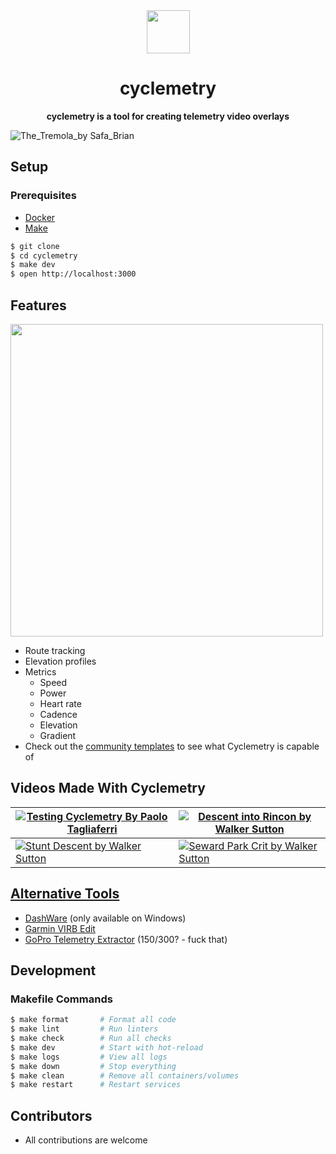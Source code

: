 <div align="center" style="text-align: center;">
  <img src="https://i.imgur.com/O7GvHXd.png"/ style="width: 69px;">
  <h1>cyclemetry</h1>
  <p>
    <b>cyclemetry is a tool for creating telemetry video overlays</b>
  </p>
</div>

![The_Tremola_by Safa_Brian](https://github.com/walkersutton/cyclemetry/assets/25811783/71aa4902-dd29-453f-b4a5-a87ddabd2437)

## Setup

### Prerequisites

- [Docker](https://www.docker.com/products/docker-desktop/)
- [Make](https://www.gnu.org/software/make/make.html)

```bash
$ git clone
$ cd cyclemetry
$ make dev
$ open http://localhost:3000
```

## Features

<img src="https://github.com/user-attachments/assets/8a811981-7933-4bed-b833-c511df373fe0" width="500">

- Route tracking
- Elevation profiles
- Metrics
  - Speed
  - Power
  - Heart rate
  - Cadence
  - Elevation
  - Gradient
- Check out the [community templates](https://github.com/walkersutton/cyclemetry/tree/main/templates) to see what Cyclemetry is capable of

## Videos Made With Cyclemetry

| [![Testing Cyclemetry By Paolo Tagliaferri](https://img.youtube.com/vi/JmavtEU6Vvo/0.jpg)](https://www.youtube.com/watch?v=JmavtEU6Vvo) | [![Descent into Rincon by Walker Sutton](https://img.youtube.com/vi/i2vdPIfIswc/0.jpg)](https://www.youtube.com/watch?v=i2vdPIfIswc) |
| --- | --- |
| [![Stunt Descent by Walker Sutton](https://img.youtube.com/vi/96_nwEF-Bfc/0.jpg)](https://www.youtube.com/watch?v=96_nwEF-Bfc) | [![Seward Park Crit by Walker Sutton](https://img.youtube.com/vi/gKugPA0xGhw/0.jpg)](https://www.youtube.com/watch?v=gKugPA0xGhw) |

## [Alternative Tools](https://alternativeto.net/software/garmin-virb-edit/)

- [DashWare](http://www.dashware.net/) (only available on Windows)
- [Garmin VIRB Edit](https://www.garmin.com/en-US/p/573412)
- [GoPro Telemetry Extractor](https://goprotelemetryextractor.com/) ($150/$300? - fuck that)


## Development

### Makefile Commands

```bash
$ make format       # Format all code
$ make lint         # Run linters
$ make check        # Run all checks
$ make dev          # Start with hot-reload
$ make logs         # View all logs
$ make down         # Stop everything
$ make clean        # Remove all containers/volumes
$ make restart      # Restart services
```

## Contributors

- All contributions are welcome
